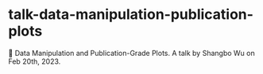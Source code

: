 # talk-data-manipulation-publication-plots
🎢 Data Manipulation and Publication-Grade Plots. A talk by Shangbo Wu on Feb 20th, 2023.
